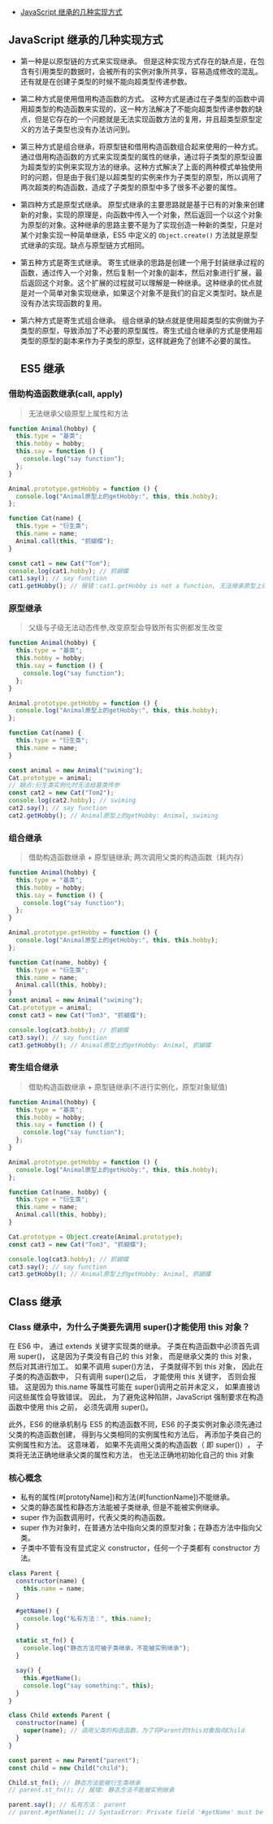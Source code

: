 <!-- START doctoc generated TOC please keep comment here to allow auto update -->
<!-- DON'T EDIT THIS SECTION, INSTEAD RE-RUN doctoc TO UPDATE -->

- [JavaScript 继承的几种实现方式](#javascript-%E7%BB%A7%E6%89%BF%E7%9A%84%E5%87%A0%E7%A7%8D%E5%AE%9E%E7%8E%B0%E6%96%B9%E5%BC%8F)

<!-- END doctoc generated TOC please keep comment here to allow auto update -->

## JavaScript 继承的几种实现方式

- 第一种是以原型链的方式来实现继承。
  但是这种实现方式存在的缺点是，在包含有引用类型的数据时，会被所有的实例对象所共享，容易造成修改的混乱。还有就是在创建子类型的时候不能向超类型传递参数。

- 第二种方式是使用借用构造函数的方式。
  这种方式是通过在子类型的函数中调用超类型的构造函数来实现的，这一种方法解决了不能向超类型传递参数的缺点，但是它存在的一个问题就是无法实现函数方法的复用，并且超类型原型定义的方法子类型也没有办法访问到。

- 第三种方式是组合继承，将原型链和借用构造函数组合起来使用的一种方式。
  通过借用构造函数的方式来实现类型的属性的继承，通过将子类型的原型设置为超类型的实例来实现方法的继承。这种方式解决了上面的两种模式单独使用时的问题，但是由于我们是以超类型的实例来作为子类型的原型，所以调用了两次超类的构造函数，造成了子类型的原型中多了很多不必要的属性。

- 第四种方式是原型式继承。
  原型式继承的主要思路就是基于已有的对象来创建新的对象，实现的原理是，向函数中传入一个对象，然后返回一个以这个对象为原型的对象。这种继承的思路主要不是为了实现创造一种新的类型，只是对某个对象实现一种简单继承，ES5 中定义的 `Object.create()` 方法就是原型式继承的实现。缺点与原型链方式相同。

- 第五种方式是寄生式继承。
  寄生式继承的思路是创建一个用于封装继承过程的函数，通过传入一个对象，然后复制一个对象的副本，然后对象进行扩展，最后返回这个对象。这个扩展的过程就可以理解是一种继承。这种继承的优点就是对一个简单对象实现继承，如果这个对象不是我们的自定义类型时。缺点是没有办法实现函数的复用。

- 第六种方式是寄生式组合继承。
  组合继承的缺点就是使用超类型的实例做为子类型的原型，导致添加了不必要的原型属性。寄生式组合继承的方式是使用超类型的原型的副本来作为子类型的原型，这样就避免了创建不必要的属性。

  ## ES5 继承

### 借助构造函数继承(call, apply)

> 无法继承父级原型上属性和方法

```js
function Animal(hobby) {
  this.type = "基类";
  this.hobby = hobby;
  this.say = function () {
    console.log("say function");
  };
}

Animal.prototype.getHobby = function () {
  console.log("Animal原型上的getHobby:", this, this.hobby);
};

function Cat(name) {
  this.type = "衍生类";
  this.name = name;
  Animal.call(this, "抓蝴蝶");
}

const cat1 = new Cat("Tom");
console.log(cat1.hobby); // 抓蝴蝶
cat1.say(); // say function
cat1.getHobby(); // 报错：cat1.getHobby is not a function, 无法继承原型上的方法和属性
```

### 原型继承

> 父级与子级无法动态传参,改变原型会导致所有实例都发生改变

```js
function Animal(hobby) {
  this.type = "基类";
  this.hobby = hobby;
  this.say = function () {
    console.log("say function");
  };
}

Animal.prototype.getHobby = function () {
  console.log("Animal原型上的getHobby:", this, this.hobby);
};

function Cat(name) {
  this.type = "衍生类";
  this.name = name;
}

const animal = new Animal("swiming");
Cat.prototype = animal;
// 缺点:衍生类实例化时无法给基类传参
const cat2 = new Cat("Tom2");
console.log(cat2.hobby); // swiming
cat2.say(); // say function
cat2.getHobby(); // Animal原型上的getHobby: Animal, swiming
```

### 组合继承

> 借助构造函数继承 + 原型链继承; 两次调用父类的构造函数（耗内存）

```js
function Animal(hobby) {
  this.type = "基类";
  this.hobby = hobby;
  this.say = function () {
    console.log("say function");
  };
}

Animal.prototype.getHobby = function () {
  console.log("Animal原型上的getHobby:", this, this.hobby);
};

function Cat(name, hobby) {
  this.type = "衍生类";
  this.name = name;
  Animal.call(this, hobby);
}
const animal = new Animal("swiming");
Cat.prototype = animal;
const cat3 = new Cat("Tom3", "抓蝴蝶");

console.log(cat3.hobby); // 抓蝴蝶
cat3.say(); // say function
cat3.getHobby(); // Animal原型上的getHobby: Animal, 抓蝴蝶
```

### 寄生组合继承

> 借助构造函数继承 + 原型链继承(不进行实例化，原型对象赋值)

```js
function Animal(hobby) {
  this.type = "基类";
  this.hobby = hobby;
  this.say = function () {
    console.log("say function");
  };
}

Animal.prototype.getHobby = function () {
  console.log("Animal原型上的getHobby:", this, this.hobby);
};

function Cat(name, hobby) {
  this.type = "衍生类";
  this.name = name;
  Animal.call(this, hobby);
}

Cat.prototype = Object.create(Animal.prototype);
const cat3 = new Cat("Tom3", "抓蝴蝶");

console.log(cat3.hobby); // 抓蝴蝶
cat3.say(); // say function
cat3.getHobby(); // Animal原型上的getHobby: Animal, 抓蝴蝶
```

## Class 继承

### Class 继承中，为什么子类要先调用 super()才能使用 this 对象？

在 ES6 中，‌ 通过 extends 关键字实现类的继承。‌ 子类在构造函数中必须首先调用 super()，‌ 这是因为子类没有自己的 this 对象，‌ 而是继承父类的 this 对象，‌ 然后对其进行加工。‌ 如果不调用 super()方法，‌ 子类就得不到 this 对象，‌ 因此在子类的构造函数中，‌ 只有调用 super()之后，‌ 才能使用 this 关键字，‌ 否则会报错。‌ 这是因为 this.name 等属性可能在 super()调用之前并未定义，‌ 如果直接访问这些属性会导致错误。‌ 因此，‌ 为了避免这种陷阱，‌JavaScript 强制要求在构造函数中使用 this 之前，‌ 必须先调用 super()。‌

此外，‌ES6 的继承机制与 ES5 的构造函数不同，‌ES6 的子类实例对象必须先通过父类的构造函数创建，‌ 得到与父类相同的实例属性和方法后，‌ 再添加子类自己的实例属性和方法。‌ 这意味着，‌ 如果不先调用父类的构造函数（‌ 即 super()）‌，‌ 子类将无法正确地继承父类的属性和方法，‌ 也无法正确地初始化自己的 this 对象

### 核心概念

- 私有的属性(#[prototyName])和方法(#[functionName])不能继承。
- 父类的静态属性和静态方法能被子类继承, 但是不能被实例继承。
- super 作为函数调用时，代表父类的构造函数。
- super 作为对象时，在普通方法中指向父类的原型对象；在静态方法中指向父类。
- 子类中不管有没有显式定义 constructor，任何一个子类都有 constructor 方法。

```js
class Parent {
  constructor(name) {
    this.name = name;
  }

  #getName() {
    console.log("私有方法：", this.name);
  }

  static st_fn() {
    console.log("静态方法可被子类继承，不能被实例继承");
  }

  say() {
    this.#getName();
    console.log("say something:", this);
  }
}

class Child extends Parent {
  constructor(name) {
    super(name); // 调用父类的构造函数，为了将Parent的this对象指向Child
  }
}

const parent = new Parent("parent");
const child = new Child("child");

Child.st_fn(); // 静态方法能被衍生类继承
// parent.st_fn(); // 报错: 静态方法不能被实例继承

parent.say(); // 私有方法： parent
// parent.#getName(); // SyntaxError: Private field '#getName' must be declared in an enclosing class
```
